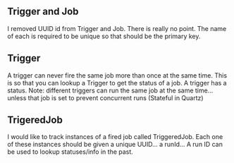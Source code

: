 Trigger and Job
----------
I removed UUID id from Trigger and Job. There is really no point. The name of each is required to be unique so that should be the primary key.


Trigger
----------
A trigger can never fire the same job more than once at the same time. This is so that you can lookup a Trigger to get the status of a job. A trigger has a status. Note: different triggers can run the same job at the same time... unless that job is set to prevent concurrent runs (Stateful in Quartz)


TrigeredJob
----------
I would like to track instances of a fired job called TriggeredJob. Each one of these instances should be given a unique UUID... a runId... A run ID can be used to lookup statuses/info in the past.